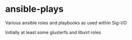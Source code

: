 ansible-plays
=============

Various ansible roles and playbooks as used within Sig-I/O

Initially at least some glusterfs and libvirt roles

